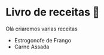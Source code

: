 # Livro de receitas :call_me_hand:

Olá criaremos varias receitas

* Estrogonofe de Frango
* Carne Assada
